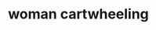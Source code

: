 ---
layout: smileys&emotion
title: woman cartwheeling
emoji: woman_cartwheeling
permalink: 🤸‍♀️.html
image: assets/img/3moji/woman_cartwheeling.png
---
